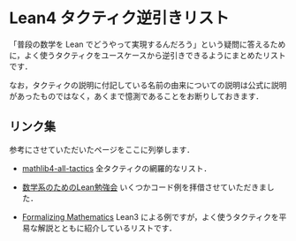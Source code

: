 # Lean4 タクティク逆引きリスト

「普段の数学を Lean でどうやって実現するんだろう」という疑問に答えるために，よく使うタクティクをユースケースから逆引きできるようにまとめたリストです．

なお，タクティクの説明に付記している名前の由来についての説明は公式に説明があったものではなく，あくまで憶測であることをお断りしておきます．

## リンク集

参考にさせていただいたページをここに列挙します．

* [mathlib4-all-tactics](https://github.com/haruhisa-enomoto/mathlib4-all-tactics/blob/main/all-tactics.md) 全タクティクの網羅的なリスト．

* [数学系のためのLean勉強会](https://github.com/yuma-mizuno/lean-math-workshop) いくつかコード例を拝借させていただきました．

* [Formalizing Mathematics](https://www.ma.imperial.ac.uk/~buzzard/xena/formalising-mathematics-2023/Part_C/Part_C.html) Lean3 による例ですが，よく使うタクティクを平易な解説とともに紹介しているリストです．